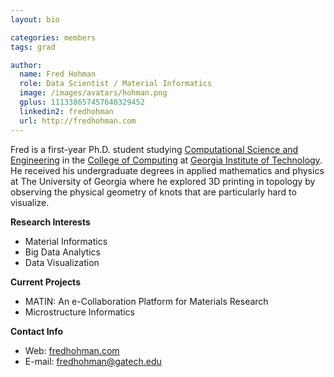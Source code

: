 ```yaml
---
layout: bio

categories: members
tags: grad

author:
  name: Fred Hohman
  role: Data Scientist / Material Informatics 
  image: /images/avatars/hohman.png
  gplus: 111338657457640329452 
  linkedin2: fredhohman
  url: http://fredhohman.com
---
```

Fred is a first-year Ph.D. student studying [Computational Science and Engineering](http://www.cse.gatech.edu) in the [College of Computing](http://www.cc.gatech.edu) at [Georgia Institute of Technology](http://www.gatech.edu). He received his undergraduate degrees in applied mathematics and physics at The University of Georgia where he explored 3D printing in topology by observing the physical geometry of knots that are particularly hard to visualize.

**Research Interests**  

* Material Informatics  
* Big Data Analytics  
* Data Visualization

**Current Projects**  

* MATIN: An e-Collaboration Platform for Materials Research  
* Microstructure Informatics

**Contact Info**  

* Web: [fredhohman.com](http://fredhohman.com)  
* E-mail: fredhohman@gatech.edu
